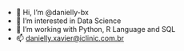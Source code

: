 - 👋  Hi, I’m @danielly-bx
- 👀  I’m interested in Data Science
- 🌱  I’m working with Python, R Language and SQL
- 📫  danielly.xavier@iclinic.com.br
